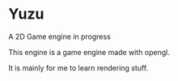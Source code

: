 # Yuzu
A 2D Game engine in progress


This engine is a game engine made with opengl.

It is mainly for me to learn rendering stuff.


